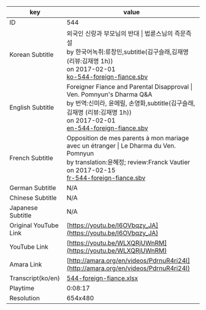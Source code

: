 |  key  |  value  |
|-------|---------|
| ID            | 544 |
| Korean Subtitle | 외국인 신랑과 부모님의 반대 \| 법륜스님의 즉문즉설<br>by 한국어녹취:류창민,subtitle(김구슬래,김재명 (리뷰:김재명 1h))<br>on 2017-02-01<br>[ko-544-foreign-fiance.sbv](https://github.com/jungtosociety/dharma-qna/raw/master/sub/544/ko-544-foreign-fiance.sbv)<br>|
| English Subtitle | Foreigner Fiance and Parental Disapproval \| Ven. Pomnyun's Dharma Q&A<br>by 번역:신미라, 윤메릴, 손영화,subtitle(김구슬래,김재명 (리뷰:김재명 1h))<br>on 2017-02-01<br>[en-544-foreign-fiance.sbv](https://github.com/jungtosociety/dharma-qna/raw/master/sub/544/en-544-foreign-fiance.sbv)<br>|
| French Subtitle | Opposition de mes parents à mon mariage avec un étranger \| Le Dharma du Ven. Pomnyun<br>by translation:윤혜정; review:Franck Vautier<br>on 2017-02-15<br>[fr-544-foreign-fiance.sbv](https://github.com/jungtosociety/dharma-qna/raw/master/sub/544/fr-544-foreign-fiance.sbv)<br>|
| German Subtitle | N/A |
| Chinese Subtitle | N/A |
| Japanese Subtitle | N/A |
| Original YouTube Link  | [https://youtu.be/I6OVbqzy_JA](https://youtu.be/I6OVbqzy_JA) |
| YouTube Link  | [https://youtu.be/WLXQRjUWnRM](https://youtu.be/WLXQRjUWnRM) |
| Amara Link    | [http://amara.org/en/videos/PdrnuR4ri24I](http://amara.org/en/videos/PdrnuR4ri24I) |
| Transcript(ko/en) | [544-foreign-fiance.xlsx](https://github.com/jungtosociety/dharma-qna/raw/master/sub/544/544-foreign-fiance.xlsx) |
| Playtime | 0:08:17 |
| Resolution | 654x480|
